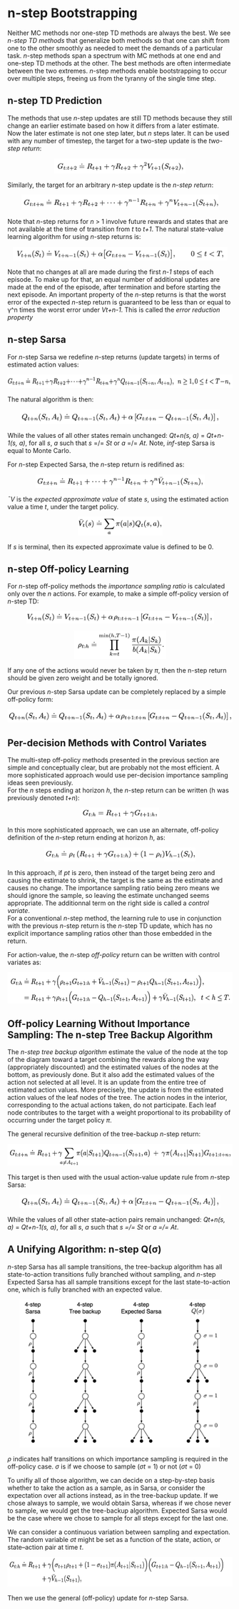 # n-step Bootstrapping

Neither MC methods nor one-step TD methods are always the best. We see *n-step
TD methods* that generalize both methods so that one can shift from one to the 
other smoothly as needed to meet the demands of a particular task. *n*-step 
methods span a spectrum with MC methods at one end and one-step TD methods at 
the other. The best methods are often intermediate between the two extremes.
*n*-step methods enable bootstrapping to occur over multiple steps, freeing us
from the tyranny of the single time step.

## n-step TD Prediction

The methods that use *n*-step updates are still TD methods because they still 
change an earlier estimate based on how it differs from a later estimate. Now 
the later estimate is not one step later, but *n* steps later. It can be used
with any number of timestep, the target for a two-step update is the *two-step
return*:

<p align="center">
<img
src="https://github.com/vdouet/Reinforcement-Learning/blob/master/02%20-%20Reinforcement%20Learning%20Specialization%20-%20Alberta%20University%20/Images/2stepreturn.png"
alt="Update rule" title="Update rule" width="294" height="34" />
</p>

Similarly, the target for an arbitrary *n*-step update is the *n-step return*:

<p align="center">
<img
src="https://github.com/vdouet/Reinforcement-Learning/blob/master/02%20-%20Reinforcement%20Learning%20Specialization%20-%20Alberta%20University%20/Images/nstepreturn.png"
alt="Update rule" title="Update rule" width="442" height="34" />
</p>

Note that *n*-step returns for *n* > 1 involve future rewards and states that 
are not available at the time of transition from *t* to *t+1*. The natural 
state-value learning algorithm for using *n*-step returns is:

<p align="center">
<img
src="https://github.com/vdouet/Reinforcement-Learning/blob/master/02%20-%20Reinforcement%20Learning%20Specialization%20-%20Alberta%20University%20/Images/vnstep.png"
alt="Update rule" title="Update rule" width="481" height="31" />
</p>

Note that no changes at all are made during the first *n-1* steps of each 
episode. To make up for that, an equal number of additional updates are made at
the end of the episode, after termination and before starting the next episode.
An important property of the *n*-step returns is that the worst error of the 
expected *n*-step return is guaranteed to be less than or equal to γ^n times 
the worst error under *Vt+n-1*. This is called the *error reduction property*

## n-step Sarsa

For *n*-step Sarsa we redefine *n*-step returns (update targets) in terms of 
estimated action values:

<p align="center">
<img
src="https://github.com/vdouet/Reinforcement-Learning/blob/master/02%20-%20Reinforcement%20Learning%20Specialization%20-%20Alberta%20University%20/Images/nsarsaupdate.png"
alt="Update rule" title="Update rule" width="623" height="30" />
</p>

The natural algorithm is then:

<p align="center">
<img
src="https://github.com/vdouet/Reinforcement-Learning/blob/master/02%20-%20Reinforcement%20Learning%20Specialization%20-%20Alberta%20University%20/Images/nstepsarsaq.png"
alt="Update rule" title="Update rule" width="449" height="33" />
</p>

While the values of all other states remain unchanged: *Qt+n(s, a)* = 
*Qt+n-1(s, a)*, for all *s*, *a* such that *s* =/= *St* or *a* =/= *At*.
Note, *inf*-step Sarsa is equal to Monte Carlo.

For *n*-step Expected Sarsa, the *n*-step return is redifined as:

<p align="center">
<img
src="https://github.com/vdouet/Reinforcement-Learning/blob/master/02%20-%20Reinforcement%20Learning%20Specialization%20-%20Alberta%20University%20/Images/nstepexpectedsarsaq.png"
alt="Update rule" title="Update rule" width="379" height="30" />
</p>

*¯V* is the *expected approximate value* of state *s*, using the estimated 
action value a time *t*, under the target policy.

<p align="center">
<img
src="https://github.com/vdouet/Reinforcement-Learning/blob/master/02%20-%20Reinforcement%20Learning%20Specialization%20-%20Alberta%20University%20/Images/vnexpectedsarsa.png"
alt="Update rule" title="Update rule" width="189" height="42" />
</p>

If *s* is terminal, then its expected approximate value is defined to be 0.

## n-step Off-policy Learning

For *n*-step off-policy methods the *importance sampling ratio* is calculated 
only over the *n* actions. For example, to make a simple off-policy version of 
*n*-step TD:

<p align="center">
<img
src="https://github.com/vdouet/Reinforcement-Learning/blob/master/02%20-%20Reinforcement%20Learning%20Specialization%20-%20Alberta%20University%20/Images/offpolicynsteptd.png"
alt="Update rule" title="Update rule" width="421" height="27" />
</p>
<p align="center">
<img
src="https://github.com/vdouet/Reinforcement-Learning/blob/master/02%20-%20Reinforcement%20Learning%20Specialization%20-%20Alberta%20University%20/Images/offpolicynsteptd2.png"
alt="Update rule" title="Update rule" width="206" height="63" />
</p>

If any one of the actions would never be taken by *π*, then the n-step return 
should be given zero weight and be totally ignored. 

Our previous *n*-step Sarsa update can be completely replaced by a simple 
off-policy form:

<p align="center">
<img
src="https://github.com/vdouet/Reinforcement-Learning/blob/master/02%20-%20Reinforcement%20Learning%20Specialization%20-%20Alberta%20University%20/Images/nstepsarsaoffpolicy.png"
alt="Update rule" title="Update rule" width="506" height="30" />
</p>

## Per-decision Methods with Control Variates

The multi-step off-policy methods presented in the previous section are simple
and conceptually clear, but are probably not the most efficient. A more 
sophisticated approach would use per-decision importance sampling ideas seen
previously.  
For the *n* steps ending at horizon *h*, the *n*-step return can be written (h
was previously denoted *t+n*):

<p align="center">
<img
src="https://github.com/vdouet/Reinforcement-Learning/blob/master/02%20-%20Reinforcement%20Learning%20Specialization%20-%20Alberta%20University%20/Images/nstepreturnh.png"
alt="Update rule" title="Update rule" width="176" height="24" />
</p>

In this more sophisticated approach, we can use an alternate, off-policy 
definition of the *n*-step return ending at horizon *h*, as:

<p align="center">
<img
src="https://github.com/vdouet/Reinforcement-Learning/blob/master/02%20-%20Reinforcement%20Learning%20Specialization%20-%20Alberta%20University%20/Images/nstepperdecision.png"
alt="Update rule" title="Update rule" width="340" height="31" />
</p>

In this approach, if *pt* is zero, then instead of the target being zero and 
causing the estimate to shrink, the target is the same as the estimate and 
causes no change. The importance sampling ratio being zero means we should 
ignore the sample, so leaving the estimate unchanged seems appropriate. The
additionnal term on the right side is called a *control variate*.  
For a conventional *n*-step method, the learning rule to use in conjunction
with the previous *n*-step return is the *n*-step TD update, which has no 
explicit importance sampling ratios other than those embedded in the return.

For action-value, the *n*-step *off-policy* return can be written with control
variates as:

<p align="center">
<img
src="https://github.com/vdouet/Reinforcement-Learning/blob/master/02%20-%20Reinforcement%20Learning%20Specialization%20-%20Alberta%20University%20/Images/offpolicyreturncontrolvariates.png"
alt="Update rule" title="Update rule" width="573" height="70" />
</p>

## Off-policy Learning Without Importance Sampling: The n-step Tree Backup Algorithm

The *n-step tree backup algorithm* estimate the value of the node at the top of
the diagram toward a target combining the rewards along the way (appropriately 
discounted) and the estimated values of the nodes at the bottom, as previously
done. But it also add the estimated values of the action not selected at all 
level. It is an update from the entire tree of estimated action values. More 
precisely, the update is from the estimated action values of the leaf nodes of 
the tree. The action nodes in the interior, corresponding to the actual actions
taken, do not participate. Each leaf node contributes to the target with a 
weight proportional to its probability of occurring under the target policy
*π*.

The general recursive definition of the tree-backup *n*-step return:

<p align="center">
<img
src="https://github.com/vdouet/Reinforcement-Learning/blob/master/02%20-%20Reinforcement%20Learning%20Specialization%20-%20Alberta%20University%20/Images/nsteptreereturn.png"
alt="Update rule" title="Update rule" width="556" height="49" />
</p>

This target is then used with the usual action-value update rule from *n*-step
Sarsa:

<p align="center">
<img
src="https://github.com/vdouet/Reinforcement-Learning/blob/master/02%20-%20Reinforcement%20Learning%20Specialization%20-%20Alberta%20University%20/Images/nsteptreeupdate.png"
alt="Update rule" title="Update rule" width="451" height="30" />
</p>

While the values of all other state–action pairs remain unchanged: *Qt+n(s, a)*
= *Qt+n-1(s, a)*, for all *s*, *a* such that *s =/= St* or *a =/= At*.

## A Unifying Algorithm: n-step Q(σ)

*n*-step Sarsa has all sample transitions, the tree-backup algorithm has all 
state-to-action transitions fully branched without sampling, and *n*-step 
Expected Sarsa has all sample transitions except for the last state-to-action 
one, which is fully branched with an expected value. 

<p align="center">
<img
src="https://github.com/vdouet/Reinforcement-Learning/blob/master/02%20-%20Reinforcement%20Learning%20Specialization%20-%20Alberta%20University%20/Images/nstepdiagram.png"
alt="Update rule" title="Update rule" width="450" height="332" />
</p>

*ρ* indicates half transitions on which importance sampling is required in the
off-policy case. *σ* is if we choose to sample (*σt* = 1) or not (*σt* = 0)

To unifiy all of those algorithm, we can decide on a step-by-step basis whether 
to take the action as a sample, as in Sarsa, or consider the expectation over 
all actions instead, as in the tree-backup update. If we chose always to 
sample, we would obtain Sarsa, whereas if we chose never to sample, we would 
get the tree-backup algorithm. Expected Sarsa would be the case where we chose 
to sample for all steps except for the last one.

We can consider a continuous variation between sampling and expectation. The 
random variable *σt* might be set as a function of the state, action, or 
state–action pair at time *t*.

<p align="center">
<img
src="https://github.com/vdouet/Reinforcement-Learning/blob/master/02%20-%20Reinforcement%20Learning%20Specialization%20-%20Alberta%20University%20/Images/Qsigma.png"
alt="Update rule" title="Update rule" width="624" height="66" />
</p>

Then we use the general (off-policy) update for *n*-step Sarsa.